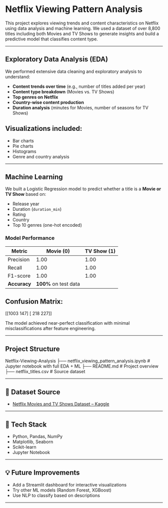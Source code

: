 #  Netflix Viewing Pattern Analysis

This project explores viewing trends and content characteristics on Netflix using data analysis and machine learning. We used a dataset of over 8,800 titles including both Movies and TV Shows to generate insights and build a predictive model that classifies content type.

---

##  Exploratory Data Analysis (EDA)

We performed extensive data cleaning and exploratory analysis to understand:

- **Content trends over time** (e.g., number of titles added per year)
- **Content type breakdown** (Movies vs. TV Shows)
- **Top genres on Netflix**
- **Country-wise content production**
- **Duration analysis** (minutes for Movies, number of seasons for TV Shows)

## Visualizations included:
- Bar charts
- Pie charts
- Histograms
- Genre and country analysis

---

## Machine Learning

We built a Logistic Regression model to predict whether a title is a **Movie or TV Show** based on:

- Release year  
- Duration (`duration_min`)  
- Rating  
- Country  
- Top 10 genres (one-hot encoded)

### Model Performance

| Metric       | Movie (0) | TV Show (1) |
|--------------|-----------|-------------|
| Precision    | 1.00      | 1.00        |
| Recall       | 1.00      | 1.00        |
| F1-score     | 1.00      | 1.00        |
| **Accuracy** | **100%** on test data |

## Confusion Matrix:
[[1003  147]
 [ 218  227]]

  The model achieved near-perfect classification with minimal misclassifications after feature engineering.

---

## Project Structure
Netflix-Viewing-Analysis ├── netflix_viewing_pattern_analysis.ipynb # Jupyter notebook with full EDA + ML ├── README.md # Project overview ├── netflix_titles.csv # Source dataset


---

## 📌 Dataset Source

- [Netflix Movies and TV Shows Dataset – Kaggle](https://www.kaggle.com/datasets/shivamb/netflix-shows)

---

## 🧰 Tech Stack

- Python, Pandas, NumPy
- Matplotlib, Seaborn
- Scikit-learn
- Jupyter Notebook

---

## 💡 Future Improvements

- Add a Streamlit dashboard for interactive visualizations  
- Try other ML models (Random Forest, XGBoost)  
- Use NLP to classify based on descriptions

---








